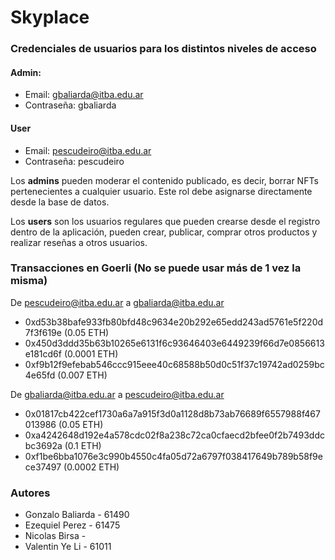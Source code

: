 # Skyplace

### Credenciales de usuarios para los distintos niveles de acceso

#### Admin:
- Email: gbaliarda@itba.edu.ar
- Contraseña: gbaliarda

#### User
- Email: pescudeiro@itba.edu.ar
- Contraseña: pescudeiro

Los **admins** pueden moderar el contenido publicado, es decir, borrar NFTs pertenecientes a cualquier usuario. Este rol debe asignarse directamente desde la base de datos.

Los **users** son los usuarios regulares que pueden crearse desde el registro dentro de la aplicación, pueden crear, publicar, comprar otros productos y realizar reseñas a otros usuarios.

### Transacciones en Goerli (No se puede usar más de 1 vez la misma)
De pescudeiro@itba.edu.ar a gbaliarda@itba.edu.ar

- 0xd53b38bafe933fb80bfd48c9634e20b292e65edd243ad5761e5f220d7f3f619e (0.05 ETH)
- 0x450d3ddd35b63b10265e6131f6c93646403e6449239f66d7e0856613e181cd6f (0.0001 ETH)
- 0xf9b12f9efebab546ccc915eee40c68588b50d0c51f37c19742ad0259bc4e65fd (0.007 ETH)

De gbaliarda@itba.edu.ar a pescudeiro@itba.edu.ar

- 0x01817cb422cef1730a6a7a915f3d0a1128d8b73ab76689f6557988f467013986 (0.05 ETH)
- 0xa4242648d192e4a578cdc02f8a238c72ca0cfaecd2bfee0f2b7493ddcbc3692a (0.1 ETH)
- 0xf1be6bba1076e3c990b4550c4fa05d72a6797f038417649b789b58f9ece37497 (0.0002 ETH)

### Autores

- Gonzalo Baliarda - 61490
- Ezequiel Perez - 61475
- Nicolas Birsa - 
- Valentin Ye Li - 61011 